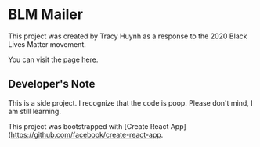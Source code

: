 # BLM Mailer

This project was created by Tracy Huynh as a response to the 2020 Black Lives Matter movement. 

You can visit the page [here](https://thuynh12.github.io/blm-mailer/).

## Developer's Note
This is a side project. I recognize that the code is poop. Please don't mind, I am still learning.

This project was bootstrapped with [Create React App](https://github.com/facebook/create-react-app.
